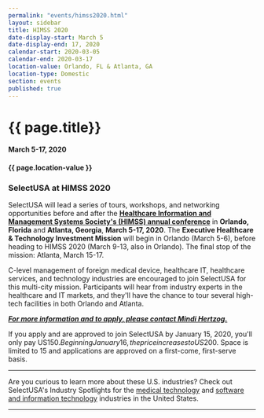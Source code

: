 ```yaml
---
permalink: "events/himss2020.html"
layout: sidebar
title: HIMSS 2020
date-display-start: March 5
date-display-end: 17, 2020
calendar-start: 2020-03-05
calendar-end: 2020-03-17
location-value: Orlando, FL & Atlanta, GA
location-type: Domestic
section: events
published: true
---
```


# {{ page.title}}

#### March 5-17, 2020

#### {{ page.location-value }}

### SelectUSA at HIMSS 2020

SelectUSA will lead a series of tours, workshops, and networking opportunities before and after the **[Healthcare Information and Management Systems Society's (HIMSS) annual conference](https://www.himssconference.org/?utm_source=himssorg&utm_medium=banner_ad&utm_campaign=reg_open&utm_term=carousel&utm_content=theme)** in **Orlando, Florida** and **Atlanta, Georgia**, **March 5-17, 2020**. The **Executive Healthcare & Technology Investment Mission** will begin in Orlando (March 5-6), before heading to HIMSS 2020 (March 9-13, also in Orlando). The final stop of the mission: Atlanta, March 15-17.

C-level management of foreign medical device, healthcare IT, healthcare services, and technology industries are encouraged to join SelectUSA for this multi-city mission. Participants will hear from industry experts in the healthcare and IT markets, and they'll have the chance to tour several high-tech facilities in both Orlando and Atlanta.

[_**For more information and to apply, please contact Mindi Hertzog.**_](mailto:mindi.hertzog@trade.gov)

If you apply and are approved to join SelectUSA by January 15, 2020, you'll only pay US$150. Beginning January 16, the price increases to US$200. Space is limited to 15 and applications are approved on a first-come, first-serve basis.

---

Are you curious to learn more about these U.S. industries? Check out SelectUSA's Industry Spotlights for the [medical technology](https://www.selectusa.gov/medical-technology-industry-united-states) and [software and information technology](https://www.selectusa.gov/software-and-information-technology-services-industry-united-states) industries in the United States.

---

